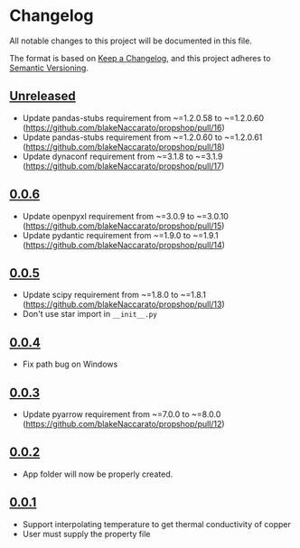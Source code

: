 # Changelog

All notable changes to this project will be documented in this file.

The format is based on [Keep a Changelog](https://keepachangelog.com/en/1.0.0/),
and this project adheres to [Semantic Versioning](https://semver.org/spec/v2.0.0.html).

## [Unreleased]

- Update pandas-stubs requirement from ~=1.2.0.58 to ~=1.2.0.60 (<https://github.com/blakeNaccarato/propshop/pull/16>)
- Update pandas-stubs requirement from ~=1.2.0.60 to ~=1.2.0.61 (<https://github.com/blakeNaccarato/propshop/pull/18>)
- Update dynaconf requirement from ~=3.1.8 to ~=3.1.9 (<https://github.com/blakeNaccarato/propshop/pull/17>)

## [0.0.6]

- Update openpyxl requirement from ~=3.0.9 to ~=3.0.10 (<https://github.com/blakeNaccarato/propshop/pull/15>)
- Update pydantic requirement from ~=1.9.0 to ~=1.9.1 (<https://github.com/blakeNaccarato/propshop/pull/14>)

## [0.0.5]

- Update scipy requirement from ~=1.8.0 to ~=1.8.1 (<https://github.com/blakeNaccarato/propshop/pull/13>)
- Don't use star import in `__init__.py`

## [0.0.4]

- Fix path bug on Windows

## [0.0.3]

- Update pyarrow requirement from ~=7.0.0 to ~=8.0.0 (<https://github.com/blakeNaccarato/propshop/pull/12>)

## [0.0.2]

- App folder will now be properly created.

## [0.0.1]

- Support interpolating temperature to get thermal conductivity of copper
- User must supply the property file

[Unreleased]: https://github.com/blakeNaccarato/propshop/compare/0.0.6...HEAD
[0.0.6]: https://github.com/blakeNaccarato/propshop/compare/0.0.5...0.0.6
[0.0.5]: https://github.com/blakeNaccarato/propshop/compare/0.0.4...0.0.5
[0.0.4]: https://github.com/blakeNaccarato/propshop/compare/0.0.3...0.0.4
[0.0.3]: https://github.com/blakeNaccarato/propshop/compare/0.0.2...0.0.3
[0.0.2]: https://github.com/blakeNaccarato/propshop/compare/0.0.1...0.0.2
[0.0.1]: https://github.com/blakeNaccarato/propshop/releases/tag/0.0.1
